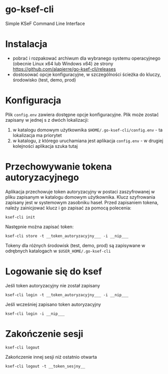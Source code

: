 # go-ksef-cli
Simple KSeF Command Line Interface

# Instalacja

- pobrać i rozpakować archiwum dla wybranego systemu operacyjnego (obecnie Linux x64 lub Windows x64) ze strony https://github.com/alapierre/go-ksef-cli/releases
- dostosować opcje konfiguracyjne, w szczególności ścieżka do kluczy, środowisko (test, demo, prod) 

# Konfiguracja

Plik `config.env` zawiera dostępne opcje konfiguracyjne. Plik może zostać zapisany w jednej s z dwóch lokalizacji:

1. w katalogu domowym użytkownika  `$HOME/.go-ksef-cli/config.env` - ta lokalizacja ma priorytet
2. w katalogu, z którego uruchamiana jest aplikacja `config.env` - w drugiej kolejności aplikacja szuka tutaj

# Przechowywanie tokena autoryzacyjnego

Aplikacja przechowuje token autoryzacyjny w postaci zaszyfrowanej w pliku zapisanym w katalogu domowym użytkownika. Klucz szyfrowania zapisany
jest w systemowym zasobniku haseł. Przed zapisaniem tokena, należy zainicjować klucz i go zapisać za pomocą polecenia:

```shell
ksef-cli init
```

Następnie można zapisać token:

```shell
ksef-cli store -t __token_autoryzacyjny___ -i __nip___
```

Tokeny dla różnych środowisk (test, demo, prod) są zapisywane w odrębnych katalogach w `$USER_HOME/.go-ksef-cli`

# Logowanie się do ksef

Jeśli token autoryzacyjny nie został zapisany

```shell
ksef-cli login -t __token_autoryzacyjny___ -i __nip___
```

Jeśli wcześniej zapisano token autoryzacyjny

```shell
ksef-cli login -i __nip___
```

# Zakończenie sesji

```shell
ksef-cli logout
```

Zakończenie innej sesji niż ostatnio otwarta

```shell
ksef-cli logout -t __token_sesjny__
```
